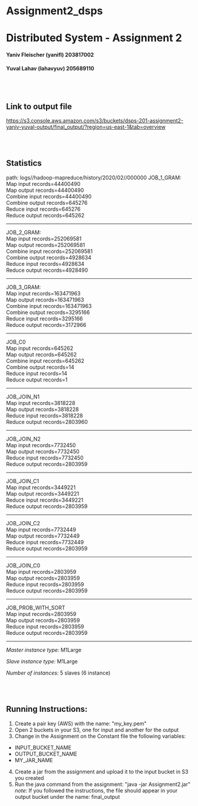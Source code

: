# Assignment2_dsps
# Distributed System - Assignment 2

#### Yaniv Fleischer (yanifl) 203817002
#### Yuval Lahav (lahavyuv) 205689110

<br/><br/>
## Link to output file
https://s3.console.aws.amazon.com/s3/buckets/dsps-201-assignment2-yaniv-yuval-output/final_output/?region=us-east-1&tab=overview
 

<br/><br/>
## Statistics 
path: logs/<change>/hadoop-mapreduce/history/2020/02/<change>/000000
JOB_1_GRAM:
<br/>    	Map input records=44400490
<br/>		Map output records=44400490
<br/>		Combine input records=44400490
<br/>		Combine output records=645276
<br/>		Reduce input records=645276
<br/>		Reduce output records=645262

-------------------------------------------

JOB_2_GRAM:
<br/>		Map input records=252069581
<br/>		Map output records=252069581
<br/>		Combine input records=252069581
<br/>		Combine output records=4928634
<br/>		Reduce input records=4928634
<br/>		Reduce output records=4928490

-------------------------------------------

JOB_3_GRAM:
<br/>		Map input records=163471963
<br/>		Map output records=163471963
<br/>		Combine input records=163471963
<br/>		Combine output records=3295166
<br/>		Reduce input records=3295166
<br/>		Reduce output records=3172966

-------------------------------------------

 JOB_C0
<br/>		Map input records=645262
<br/>		Map output records=645262
<br/>		Combine input records=645262
<br/>		Combine output records=14
<br/>		Reduce input records=14
<br/>		Reduce output records=1

-------------------------------------------

JOB_JOIN_N1
<br/>		Map input records=3818228
<br/>		Map output records=3818228
<br/>		Reduce input records=3818228
<br/>		Reduce output records=2803960

-------------------------------------------

JOB_JOIN_N2
<br/>		Map input records=7732450
<br/>		Map output records=7732450
<br/>		Reduce input records=7732450
<br/>		Reduce output records=2803959

-------------------------------------------

JOB_JOIN_C1
<br/>		Map input records=3449221
<br/>		Map output records=3449221
<br/>		Reduce input records=3449221
<br/>		Reduce output records=2803959

-------------------------------------------

JOB_JOIN_C2
<br/>		Map input records=7732449
<br/>		Map output records=7732449
<br/>		Reduce input records=7732449
<br/>		Reduce output records=2803959
    
-------------------------------------------

JOB_JOIN_C0
<br/>		Map input records=2803959
<br/>		Map output records=2803959
<br/>		Reduce input records=2803959
<br/>		Reduce output records=2803959
    
-------------------------------------------

JOB_PROB_WITH_SORT
<br/>		Map input records=2803959
<br/>		Map output records=2803959
<br/>		Reduce input records=2803959
<br/>		Reduce output records=2803959

-------------------------------------------
    
    
_Master instance type:_ M1Large

_Slave instance type:_ M1Large

_Number of instances:_ 5 slaves (6 instance)


<br/><br/>
## Running Instructions:
1. Create a pair key (AWS) with the name: "my_key.pem" 
2. Open 2 buckets in your S3, one for input and another for the output
3. Change in the Assignment on the Constant file the following variables:
 * INPUT_BUCKET_NAME
 * OUTPUT_BUCKET_NAME
 * MY_JAR_NAME
4. Create a jar from the assignment and upload it to the input bucket in S3 you created
5. Run the java command from the assignment:
"java -jar Assignment2.jar"
_note_: If you followed the instructions, the file should appear in your output bucket under the name: final_output

